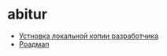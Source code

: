 # abitur

- [Устновка локальной копии разработчика](docs/run-local.md)
- [Роадмап](docs/roadmap.md)
